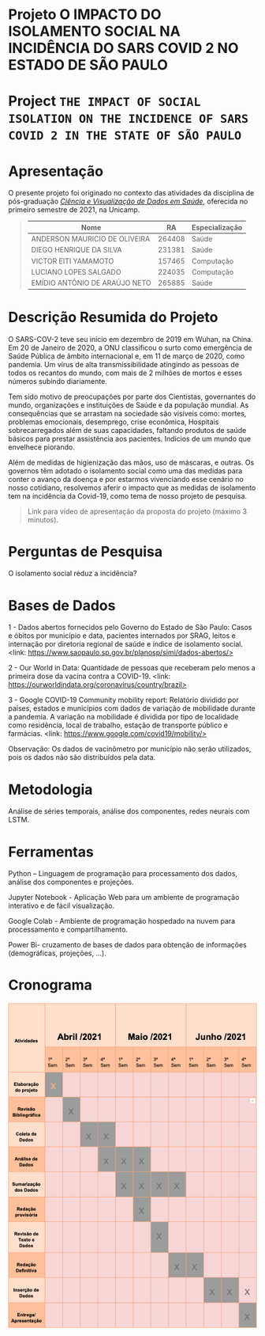 # Projeto O IMPACTO DO ISOLAMENTO SOCIAL NA INCIDÊNCIA DO SARS COVID 2 NO ESTADO DE SÃO PAULO
# Project `THE IMPACT OF SOCIAL ISOLATION ON THE INCIDENCE OF SARS COVID 2 IN THE STATE OF SÃO PAULO`

# Apresentação

O presente projeto foi originado no contexto das atividades da disciplina de pós-graduação [*Ciência e Visualização de Dados em Saúde*](https://github.com/datasci4health/home), oferecida no primeiro semestre de 2021, na Unicamp.


> |Nome  | RA | Especialização|
> |--|--|--|
> | ANDERSON MAURICIO DE OLIVEIRA  | 264408  | Saúde|
> | DIEGO HENRIQUE DA SILVA  | 231381  | Saúde|
> | VICTOR EITI YAMAMOTO  | 157465  | Computação|
> | LUCIANO LOPES SALGADO  | 224035  | Computação|
> | EMÍDIO ANTÔNIO DE ARAÚJO NETO  | 265885  | Saúde|


# Descrição Resumida do Projeto
O SARS-COV-2 teve seu início em dezembro de 2019 em Wuhan, na China. Em 20 de Janeiro de 2020, a ONU classificou o surto como emergência de Saúde Pública de âmbito internacional e, em 11 de março de 2020, como pandemia. Um vírus de alta transmissibilidade atingindo as pessoas de todos os recantos do mundo, com mais de 2 milhões de mortos e esses números subindo diariamente.

Tem sido motivo de preocupações por parte dos Cientistas, governantes do mundo, organizações e instituições de Saúde e da população mundial. As consequências que se arrastam na sociedade são visíveis como: mortes, problemas emocionais, desemprego, crise econômica, Hospitais sobrecarregados além de suas capacidades, faltando produtos de saúde básicos para prestar assistência aos pacientes. Indícios de um mundo que envelhece piorando.
        
Além de medidas de higienização das mãos, uso de máscaras, e outras. Os governos têm adotado o isolamento social como uma das medidas para conter o avanço da doença e por estarmos vivenciando esse cenário no nosso cotidiano, resolvemos aferir o impacto que as medidas de  isolamento tem na incidência da Covid-19, como tema de nosso projeto de pesquisa.
> 
> Link para vídeo de apresentação da proposta do projeto (máximo 3 minutos).

# Perguntas de Pesquisa
O isolamento social reduz a incidência?

# Bases de Dados
1 - Dados abertos fornecidos pelo Governo do Estado de São Paulo: Casos e óbitos por município e data, pacientes internados por SRAG, leitos e internação por diretoria regional de saúde e índice de isolamento social. <link: https://www.saopaulo.sp.gov.br/planosp/simi/dados-abertos/>

2 - Our World in Data: Quantidade de pessoas que receberam pelo menos a primeira dose da vacina contra a COVID-19. <link: https://ourworldindata.org/coronavirus/country/brazil>

3 - Google COVID-19 Community mobility report: Relatório dividido por países, estados e municípios com dados de variação de mobilidade durante a pandemia. A variação na mobilidade é dividida por tipo de localidade como residência, local de trabalho, estação de transporte público e farmácias. <link: https://www.google.com/covid19/mobility/>
 
Observação: Os dados de vacinômetro por município não serão utilizados, pois os dados não são distribuídos pela data.

# Metodologia
Análise de séries temporais, análise dos componentes, redes neurais com LSTM.

# Ferramentas
Python – Linguagem de programação para processamento dos dados, análise dos componentes e projeções.

Jupyter Notebook - Aplicação Web para um ambiente de programação interativo e de fácil visualização.

Google Colab - Ambiente de programação hospedado na nuvem para processamento e compartilhamento.

Power Bi- cruzamento de bases de dados para obtenção de informações (demográficas, projeções, ...).


# Cronograma
![alt text](https://github.com/eitiyamamoto/MO826-projeto/blob/master/image/cronograma.png)
